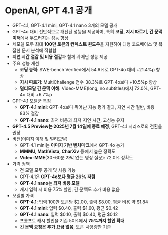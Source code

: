 # OpenAI, GPT 4.1 공개 


* GPT-4.1, GPT-4.1 mini, GPT-4.1 nano 3개의 모델 공개
* GPT-4o 대비 전반적으로 개선된 성능을 제공하며, 특히 **코딩, 지시 따르기, 긴 문맥 이해**에서 두드러지는 성능 향상
* 세모델 모두 최대 **100만 토큰의 컨텍스트 윈도우**을 지원하여 대형 코드베이스 및 복잡한 문서 분석에 적합함
* **지연 시간 절감 및 비용 절감**과 함께 뛰어난 성능 제공
* 주요 성능 개선
  + **코딩 능력**: SWE-bench Verified에서 54.6%로 GPT-4o 대비 +21.4%p 향상
  + **지시 따르기**: MultiChallenge 점수 38.3%로 GPT-4o보다 +10.5%p 향상
  + **멀티모달 긴 문맥 이해**: Video-MME(long, no subtitles)에서 72.0%, GPT-4o 대비 +6.7%p
* GPT-4.1 모델군 특징
  + **GPT-4.1 mini**: GPT-4o보다 뛰어난 지능 평가 결과, 지연 시간 절반, 비용 83% 절감
  + **GPT-4.1 nano**: 최저 비용과 최저 지연 시간, 고성능 유지
* **GPT-4.5 Preview는 2025년 7월 14일에 종료 예정**, GPT-4.1 시리즈로의 전환을 권장
* 비전(이미지 이해 및 멀티모달)
  + GPT-4.1 mini는 **이미지 기반 벤치마크**에서 GPT-4o 능가
  + **MMMU, MathVista, CharXiv** 등에서 높은 정확도
  + **Video-MME**(30~60분 자막 없는 영상 질문): 72.0% 정확도
* 가격 정책
  + 전 모델 모두 공개 및 사용 가능
  + GPT-4.1은 **GPT-4o보다 평균 26% 저렴**
  + **GPT-4.1 nano는 최저 비용 모델**
  + 캐시 입력 시 비용 75% 할인, 긴 문맥도 추가 비용 없음
* 모델별 가격
  + **GPT-4.1**: 입력 100만 토큰당 $2.00, 출력 $8.00, 평균 비용 약 $1.84
  + **GPT-4.1 mini**: 입력 $0.40, 출력 $1.60, 평균 $0.42
  + **GPT-4.1 nano**: 입력 $0.10, 출력 $0.40, 평균 $0.12
  + 프롬프트 캐시 할인을 기존 50%에서 **75%까지 할인 확대**
  + **긴 문맥 요청은 추가 요금 없음**, 토큰 사용량만 기준
